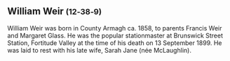 ## William Weir <small>(12‑38‑9)</small>

William Weir was born in County Armagh ca. 1858, to parents Francis Weir and Margaret Glass. He was the popular stationmaster at Brunswick Street Station, Fortitude Valley at the time of his death on 13 September 1899. He was laid to rest with his late wife, Sarah Jane (née McLaughlin).
